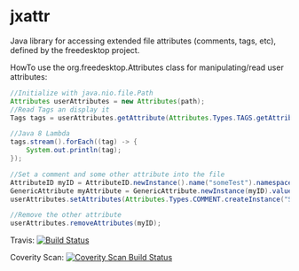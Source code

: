 jxattr
======

Java library for accessing extended file attributes (comments, tags, etc), defined by the freedesktop project.

HowTo use the org.freedesktop.Attributes class for manipulating/read user attributes:

```java
//Initialize with java.nio.file.Path
Attributes userAttributes = new Attributes(path);
//Read Tags an display it
Tags tags = userAttributes.getAttribute(Attributes.Types.TAGS.getAttributeID(), Tags.class);

//Java 8 Lambda
tags.stream().forEach((tag) -> {
    System.out.println(tag);
});

//Set a comment and some other attribute into the file
AttributeID myID = AttributeID.newInstance().name("someTest").namespace("jxattr").build();
GenericAttribute myAttribute = GenericAttribute.newInstance(myID).value("Hello World").build();
userAttributes.setAttributes(Attributes.Types.COMMENT.createInstance("Some comment"), myAttribute);

//Remove the other attribute
userAttributes.removeAttributes(myID);
```

Travis:
[![Build Status](https://secure.travis-ci.org/konradrenner/jxattr.png?branch=master)](http://travis-ci.org/konradrenner/jxattr)

Coverity Scan:
[![Coverity Scan Build Status](https://scan.coverity.com/projects/2692/badge.svg)](https://scan.coverity.com/projects/2692)
